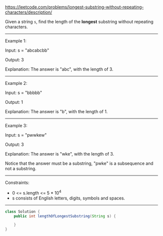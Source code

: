 https://leetcode.com/problems/longest-substring-without-repeating-characters/description/

Given a string `s`, find the length of the **longest**
substring
without repeating characters.

---

Example 1:

Input: s = "abcabcbb"

Output: 3

Explanation: The answer is "abc", with the length of 3.

---

Example 2:

Input: s = "bbbbb"

Output: 1

Explanation: The answer is "b", with the length of 1.

---

Example 3:

Input: s = "pwwkew"

Output: 3

Explanation: The answer is "wke", with the length of 3.

Notice that the answer must be a substring, "pwke" is a subsequence and not a substring.

---

Constraints:

- 0 <= s.length <= 5 \* 10<sup>4</sup>
- s consists of English letters, digits, symbols and spaces.

---

```java
class Solution {
    public int lengthOfLongestSubstring(String s) {

    }
}
```
